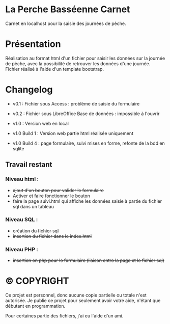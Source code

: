 # La Perche Basséenne Carnet
Carnet en localhost pour la saisie des journées de pèche. 

# Présentation
Réalisation au format html d'un fichier pour saisir les données sur la journée de pèche, avec la possibilité de retrouver les données d'une journée.
Fichier réalisé à l'aide d'un template bootstrap. 

# Changelog

  * v0.1 : Fichier sous Access : problème de saisie du formulaire
  * v0.2 : Fichier sous LibreOffice Base de données : impossible à l'ouvrir
  
  * v1.0 : Version web en local
  * v1.0 Build 1 : Version web partie html réalisée uniquement
  * v1.0 Build 4 : page formulaire, suivi mises en forme, refonte de la bdd en sqlite

## Travail restant
### Niveau html :
  * <s>ajout d'un bouton pour valider le formulaire</s>
  * Activer et faire fonctionner le bouton
  * faire la page suivi.html qui affiche les données saisie à partie du fichier sql dans un tableau
### Niveau SQL :
  * <s>création du fichier sql</s>
  * <s>insertion du fichier dans le index.html</s>
### Niveau PHP :
  * <s>insertion en php pour le formulaire (liaison entre la page et le fichier sql)</s>

# © COPYRIGHT
Ce projet est personnel, donc aucune copie partielle ou totale n'est autorisée. 
Je publie ce projet pour seulement avoir votre aide, n'étant que débutant en programmation. 

Pour certaines partie des fichiers, j'ai eu l'aide d'un ami. 
